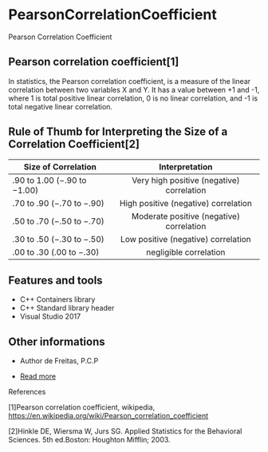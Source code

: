 # PearsonCorrelationCoefficient
Pearson Correlation Coefficient

## Pearson correlation coefficient[1]

In statistics, the Pearson correlation coefficient, is a measure of the linear correlation
between two variables X and Y. It has a value between +1 and -1, where 1 is total positive
linear correlation, 0 is no linear correlation, and -1 is total negative linear correlation.

## Rule of Thumb for Interpreting the Size of a Correlation Coefficient[2]

| Size of Correlation           | Interpretation                            |
| ----------------------------- |:-----------------------------------------:|
| .90 to 1.00 (−.90 to −1.00)   | Very high positive (negative) correlation |
| .70 to .90 (−.70 to −.90)     | High positive (negative) correlation      |
| .50 to .70 (−.50 to −.70)     | Moderate positive (negative) correlation  |
| .30 to .50 (−.30 to −.50)     | Low positive (negative) correlation       |
| .00 to .30 (.00 to −.30)      | negligible correlation                    |

## Features and tools

* C++ Containers library
* C++ Standard library header
* Visual Studio 2017

## Other informations

* Author de Freitas, P.C.P

* [Read more](https://github.com/paulodefreitas/PearsonCorrelationCoefficient/blob/master/Pearson%20correlation%20coefficient.pdf)

References

[1]Pearson correlation coefficient, wikipedia, https://en.wikipedia.org/wiki/Pearson_correlation_coefficient

[2]Hinkle DE, Wiersma W, Jurs SG. Applied Statistics for the Behavioral Sciences. 5th ed.Boston: Houghton Mifflin; 2003.
